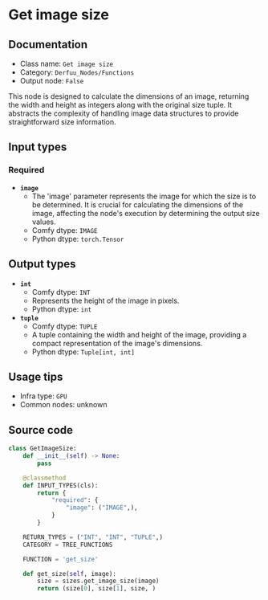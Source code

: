 # Get image size
## Documentation
- Class name: `Get image size`
- Category: `Derfuu_Nodes/Functions`
- Output node: `False`

This node is designed to calculate the dimensions of an image, returning the width and height as integers along with the original size tuple. It abstracts the complexity of handling image data structures to provide straightforward size information.
## Input types
### Required
- **`image`**
    - The 'image' parameter represents the image for which the size is to be determined. It is crucial for calculating the dimensions of the image, affecting the node's execution by determining the output size values.
    - Comfy dtype: `IMAGE`
    - Python dtype: `torch.Tensor`
## Output types
- **`int`**
    - Comfy dtype: `INT`
    - Represents the height of the image in pixels.
    - Python dtype: `int`
- **`tuple`**
    - Comfy dtype: `TUPLE`
    - A tuple containing the width and height of the image, providing a compact representation of the image's dimensions.
    - Python dtype: `Tuple[int, int]`
## Usage tips
- Infra type: `GPU`
- Common nodes: unknown


## Source code
```python
class GetImageSize:
    def __init__(self) -> None:
        pass

    @classmethod
    def INPUT_TYPES(cls):
        return {
            "required": {
                "image": ("IMAGE",),
            }
        }

    RETURN_TYPES = ("INT", "INT", "TUPLE",)
    CATEGORY = TREE_FUNCTIONS

    FUNCTION = 'get_size'

    def get_size(self, image):
        size = sizes.get_image_size(image)
        return (size[0], size[1], size, )

```
